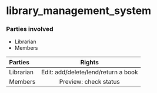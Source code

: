 # library_management_system

### Parties involved 
- Librarian
- Members

| Parties         | Rights       | 
| :---         |     :---:      |  
Librarian | Edit: add/delete/lend/return a book |  
Members | Preview: check status |
